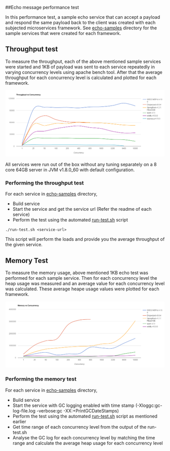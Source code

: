 ##Echo message performance test

In this performance test, a sample echo service that can accept a payload and respond the same payload back to the 
client was created with each subjected microservices framework. See [echo-samples](echo-samples) directory for the 
sample services that were created for each framework.

## Throughput test

To measure the throughput, each of the above mentioned sample services were started and 1KB of payload was sent to 
each service repeatedly in varying concurrency levels using apache bench tool. After that the average throughput for
each concurrency level is calculated and plotted for each framework.

![Throughput](graphs/tps.png)

All services were run out of the box without any tuning separately on a 8 core 64GB server in JVM v1.8.0_60 with default configuration.

### Performing the throughput test

For each service in [echo-samples](echo-samples) directory,
* Build service
* Start the service and get the service url (Refer the readme of each service)
* Perform the test using the automated [run-test.sh](run-test.sh) script

```
./run-test.sh <service-url>
```
This script will perform the loads and provide you the average throughput of the given service.


## Memory Test

To measure the memory usage, above mentioned 1KB echo test was performed for each sample service. Then for each 
concurrency level the heap usage was measured and an average value for each concurrency level was calculated. These
average heape usage values were plotted for each framework.

![Memory](graphs/memory.png)

### Performing the memory test

For each service in [echo-samples](echo-samples) directory,
* Build service
* Start the service with GC logging enabled with time stamp (-Xloggc:gc-log-file.log -verbose:gc -XX:+PrintGCDateStamps)
* Perform the test using the automated [run-test.sh](run-test.sh) script as mentioned earlier
* Get time range of each concurrency level from the output of the run-test.sh
* Analyse the GC log for each concurrency level by matching the time range and calculate the average heap usage for each concurrency level
